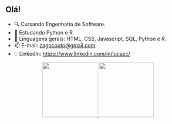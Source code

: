 ## Olá!

- 🔍 Cursando Engenharia de Software.
- 📖 Estudando Python e R.
- 🌱 Linguagens gerais: HTML, CSS, Javascript, SQL, Python e R.
- 📫 E-mail: zagocouto@gmail.com
- 💡 LinkedIn: https://www.linkedin.com/in/lucazc/

<div align="center">
  <a href="https://github.com/luzagoc">
  <img height="150em" src="https://github-readme-stats.vercel.app/api?username=luzagoc&show_icons=true&locale=pt-br&theme=dark&include_all_commits=true&rank_icon=github&hide=prs,issues&count_private=true"/>
  <img height="150em" src="https://github-readme-stats.vercel.app/api/top-langs/?username=luzagoc&layout=compact&locale=pt-br&langs_count=6&theme=dark"/>
</div>

